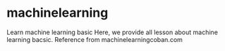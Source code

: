 # machinelearning
Learn machine learning basic
Here, we provide all lesson about machine learning bacsic. 
Reference from machinelearningcoban.com